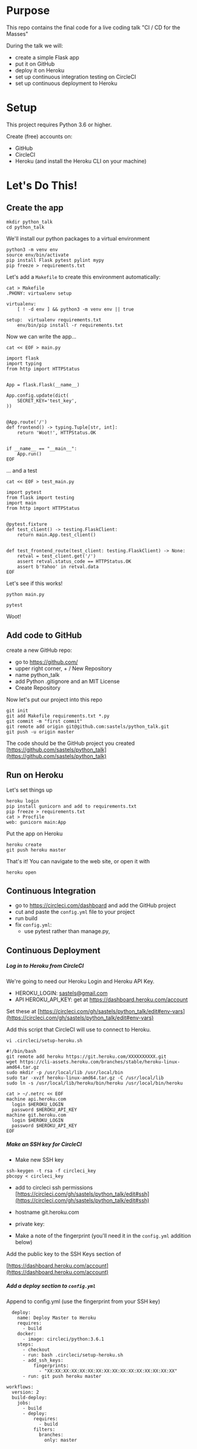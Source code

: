 
# Purpose

This repo contains the final code for a live coding talk 
"CI / CD for the Masses" 

During the talk we will:
- create a simple Flask app
- put it on GitHub
- deploy it on Heroku
- set up continuous integration testing on CircleCI
- set up continuous deployment to Heroku
 
# Setup

This project requires Python 3.6 or higher.

Create (free) accounts on:
- GitHub
- CircleCI
- Heroku (and install the Heroku CLI on your machine)


# Let's Do This!

## Create the app

```
mkdir python_talk
cd python_talk
```

We'll install our python packages to a virtual environment
``` 
python3 -m venv env
source env/bin/activate
pip install Flask pytest pylint mypy
pip freeze > requirements.txt
```
Let's add a `Makefile` to create this environment automatically:
```
cat > Makefile
.PHONY: virtualenv setup

virtualenv:
	[ ! -d env ] && python3 -m venv env || true

setup:  virtualenv requirements.txt
	env/bin/pip install -r requirements.txt
```

Now we can write the app...
```
cat << EOF > main.py

import flask
import typing
from http import HTTPStatus


App = flask.Flask(__name__)

App.config.update(dict(
    SECRET_KEY='test_key',
))


@App.route('/')
def frontend() -> typing.Tuple[str, int]:
    return 'Woot!', HTTPStatus.OK


if __name__ == "__main__":
    App.run()
EOF
```
... and a test
```
cat << EOF > test_main.py

import pytest
from flask import testing
import main
from http import HTTPStatus


@pytest.fixture
def test_client() -> testing.FlaskClient:
    return main.App.test_client()


def test_frontend_route(test_client: testing.FlaskClient) -> None:
    retval = test_client.get('/')
    assert retval.status_code == HTTPStatus.OK
    assert b'Yahoo' in retval.data
EOF
```

Let's see if this works!
```
python main.py
```
```
pytest
```
Woot!

##  Add code to GitHub

create a new GitHub repo:
- go to https://github.com/
- upper right corner, + / New Repository
- name python_talk
- add Python .gitignore and an MIT License
- Create Repository

Now let's put our project into this repo

```
git init
git add Makefile requirements.txt *.py
git commit -m "first commit"
git remote add origin git@github.com:sastels/python_talk.git
git push -u origin master
```

The code should be the GitHub project you created
[https://github.com/sastels/python_talk](https://github.com/sastels/python_talk)


## Run on Heroku

Let's set things up
```
heroku login
pip install gunicorn and add to requirements.txt
pip freeze > requirements.txt
cat > Procfile
web: gunicorn main:App
```

Put the app on Heroku
```
heroku create
git push heroku master
```

That's it! You can navigate to the web site, or open it with
```
heroku open
```

## Continuous Integration

* go to https://circleci.com/dashboard and add the GitHub project
* cut and paste the `config.yml` file to your project
* run build
* fix `config.yml`:
    * use pytest rather than manage.py,


## Continuous Deployment

##### Log in to Heroku from CircleCI

We're going to need our Heroku Login and Heroku API Key.
 
* HEROKU_LOGIN: sastels@gmail.com
* API HEROKU_API_KEY: get at https://dashboard.heroku.com/account

Set these at
[https://circleci.com/gh/sastels/python_talk/edit#env-vars](https://circleci.com/gh/sastels/python_talk/edit#env-vars)

Add this script that CircleCI will use to connect to Heroku.
```
vi .circleci/setup-heroku.sh

#!/bin/bash
git remote add heroku https://git.heroku.com/XXXXXXXXXX.git
wget https://cli-assets.heroku.com/branches/stable/heroku-linux-amd64.tar.gz
sudo mkdir -p /usr/local/lib /usr/local/bin
sudo tar -xvzf heroku-linux-amd64.tar.gz -C /usr/local/lib
sudo ln -s /usr/local/lib/heroku/bin/heroku /usr/local/bin/heroku
```

```
cat > ~/.netrc << EOF
machine api.heroku.com
  login $HEROKU_LOGIN
  password $HEROKU_API_KEY
machine git.heroku.com
  login $HEROKU_LOGIN
  password $HEROKU_API_KEY
EOF
```

##### Make an SSH key for CircleCI

- Make new SSH key
```
ssh-keygen -t rsa -f circleci_key
pbcopy < circleci_key
```

- add to circleci ssh permissions
[https://circleci.com/gh/sastels/python_talk/edit#ssh](https://circleci.com/gh/sastels/python_talk/edit#ssh)

- hostname git.heroku.com
- private key: <paste>
- Make a note of the fingerprint 
(you'll need it in the `config.yml` addition below)

Add the public key to the SSH Keys section of

[https://dashboard.heroku.com/account](https://dashboard.heroku.com/account)

##### Add a deploy section to `config.yml`

Append to config.yml (use the fingerprint from your SSH key)

```
  deploy:
    name: Deploy Master to Heroku
    requires:
      - build
    docker:
      - image: circleci/python:3.6.1
    steps:
      - checkout
      - run: bash .circleci/setup-heroku.sh
      - add_ssh_keys:
          fingerprints:
            - "XX:XX:XX:XX:XX:XX:XX:XX:XX:XX:XX:XX:XX:XX:XX:XX"
      - run: git push heroku master

workflows:
  version: 2
  build-deploy:
    jobs:
      - build
      - deploy:
          requires:
            - build
          filters:
            branches:
              only: master
```
